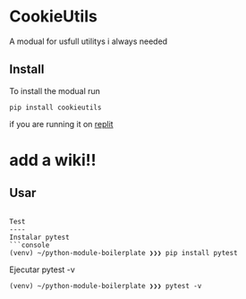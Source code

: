 CookieUtils
=========================
A modual for usfull utilitys i always needed

Install
--------
To install the modual run
```console
pip install cookieutils
```
if you are running it on [replit](replit.com)

# add a wiki!!


Usar
----

```

Test
----
Instalar pytest
```console
(venv) ~/python-module-boilerplate ❯❯❯ pip install pytest
```

Ejecutar pytest -v
```console
(venv) ~/python-module-boilerplate ❯❯❯ pytest -v
```